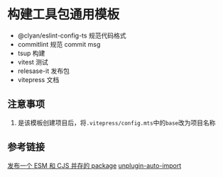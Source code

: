 # 构建工具包通用模板

- @clyan/eslint-config-ts 规范代码格式
- commitlint 规范 commit msg 
- tsup 构建
- vitest  测试
- relesase-it 发布包
- vitepress 文档

## 注意事项
1. 是该模板创建项目后，将`.vitepress/config.mts`中的`base`改为项目名称 

## 参考链接

[发布一个 ESM 和 CJS 并存的 package](https://juejin.cn/post/7037386586899611684#heading-16)
[unplugin-auto-import](https://github.com/unplugin/unplugin-auto-import/tree/main)